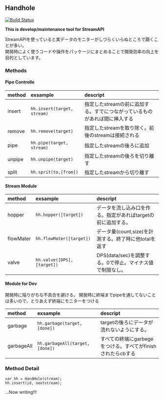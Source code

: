## Handhole
[![Build Status](https://secure.travis-ci.org/uzuna/handhole.png?branch=master)](http://travis-ci.org/uzuna/handhole)

__This is develop/maintenance tool for StreamAPI__

StreamAPIを使っていると実データのモニターがしづらくいらぬところで躓くことが多い。  
開発時によく使うコードや操作をパッケージにまとめることで開発効率の向上を目的としています。

### Methods

#### Pipe Controlle

|method|exsample|descript|
|:---|:---|:---|
|insert|`hh.insert(target, stream)`|指定したstreamの前に追加する。すでにつながっているものがあれば間に挿入する|
|remove|`hh.remove(target)`|指定したstreamを取り除く。前後のstreamは接続される|
|pipe|`hh.pipe(target, stream)`|指定したstreamの後ろに追加|
|unpipe|`hh.unpipe(target)`|指定したstreamの後ろを切り離す|
|split|`hh.sprit(to,[from])`|指定したstreamから切り離す|

#### Stream Module

|method|exsample|descript|
|:---|:---|:---|
|hopper|`hh.hopper([target])`|データを流し込み口を作る。指定があればtargetの前に追加する。|
|flowMater|`hh.flowMater([target])`|データ量(count,size)を計測する。終了時に他totalを返す|
|valve|`hh.valve([DPS],[target])`|DPS(data/sec)を調整する。0で停止。マイナス値で制限なし。|

#### Module for Dev

開発時に陥りがちな不具合を避ける。
開発時に終端までpipeを通してないことは多いので、とりあえず終端にモニターをつける

|method|exsample|descript|
|:---|:---|:---|
|garbage|`hh.garbage(target, [done])`|targetの後ろにデータが流れないようにする。|
|garbageAll|`hh.garbageAll(target, [done])`|すべての終端にgarbegeをつける。すべてがfinishされたらcbする|

### Method Detail

```
var hh = HandHole(stream);
hh.insert(id, nextstream);
```


...Now writing!!!